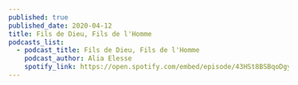 ```yaml
---
published: true
published_date: 2020-04-12
title: Fils de Dieu, Fils de l'Homme
podcasts_list:
  - podcast_title: Fils de Dieu, Fils de l'Homme
    podcast_author: Alia Elesse
    spotify_link: https://open.spotify.com/embed/episode/43HSt8BSBqoDgya6B3OrHH
---
```

